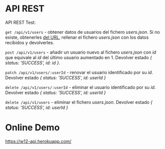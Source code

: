 # API REST

API REST Test:

<code>get /api/v1/users</code> - obtener datos de usuarios del fichero <em>users.json</em>. Si no existe, obtenerles <a href="https://jsonplaceholder.typicode.com/users">del URL</a>, rellenar el fichero <em>users.json</em> con los datos recibidos y devolverles.

<code>post /api/v1/users</code> - añadir un usuario nuevo al fichero <em>users.json</em> con <em>id</em> que equivale al <em>id</em> del último usuario aumentado en 1. Devolver estado <em>{ status: 'SUCCESS', id: id }</em>.

<code>patch /api/v1/users/:userId</code> - renovar el usuario identificado por su <em>id</em>. Devolver estado <em>{ status: 'SUCCESS', id: userId }</em>

<code>delete /api/v1/users/:userId</code> - eliminar el usuario identificado por su <em>id</em>. Devolver estado <em>{ status: 'SUCCESS', id: userId }</em>

<code>delete /api/v1/users</code> - eliminar el fichero <em>users.json</em>. Devolver estado <em>{ status: 'SUCCESS', id: userId }</em>

# Online Demo

<a href="https://w12-api.herokuapp.com/">https://w12-api.herokuapp.com/</a>